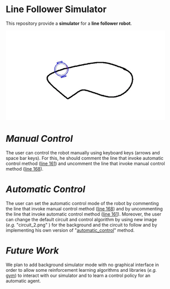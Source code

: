 # Line Follower Simulator
This repository provide a **simulator** for a **line follower robot**.

![](pygame_interface.gif)

# _Manual Control_
The user can control the robot manually using keyboard keys (arrows and space bar keys). For this, he should comment the line that invoke automatic control method ([line 161](https://github.com/SlimBenAmor/line-follower-simulator/blob/master/line_follower_simulator.py#L161)) and uncomment the line that invoke manual control method ([line 168](https://github.com/SlimBenAmor/line-follower-simulator/blob/master/line_follower_simulator.py#L168)).

# _Automatic Control_
The user can set the automatic control mode of the robot by commenting the line that invoke manual control method ([line 168](https://github.com/SlimBenAmor/line-follower-simulator/blob/master/line_follower_simulator.py#L168)) and by uncommenting the line that invoke automatic control method ([line 161](https://github.com/SlimBenAmor/line-follower-simulator/blob/master/line_follower_simulator.py#L161)).
Moreover, the user can change the default circuit and control algorithm by using new image (*e.g.* "circuit_2.png" ) for the background and the circuit to follow and by implementing his own version of "[automatic_control](https://github.com/SlimBenAmor/line-follower-simulator/blob/master/line_follower_simulator.py#L129)" method.

# _Future Work_
We plan to add background simulator mode with no graphical interface in order to allow some reinforcement learning algorithms and libraries (*e.g.* [gym](https://www.gymlibrary.ml/)) to interact with our simulator and to learn a control policy for an automatic agent.
